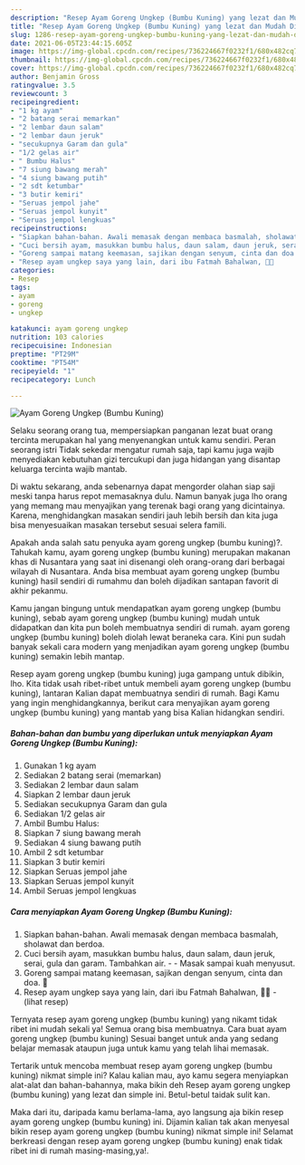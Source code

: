 ```yaml
---
description: "Resep Ayam Goreng Ungkep (Bumbu Kuning) yang lezat dan Mudah Dibuat"
title: "Resep Ayam Goreng Ungkep (Bumbu Kuning) yang lezat dan Mudah Dibuat"
slug: 1286-resep-ayam-goreng-ungkep-bumbu-kuning-yang-lezat-dan-mudah-dibuat
date: 2021-06-05T23:44:15.605Z
image: https://img-global.cpcdn.com/recipes/736224667f0232f1/680x482cq70/ayam-goreng-ungkep-bumbu-kuning-foto-resep-utama.jpg
thumbnail: https://img-global.cpcdn.com/recipes/736224667f0232f1/680x482cq70/ayam-goreng-ungkep-bumbu-kuning-foto-resep-utama.jpg
cover: https://img-global.cpcdn.com/recipes/736224667f0232f1/680x482cq70/ayam-goreng-ungkep-bumbu-kuning-foto-resep-utama.jpg
author: Benjamin Gross
ratingvalue: 3.5
reviewcount: 3
recipeingredient:
- "1 kg ayam"
- "2 batang serai memarkan"
- "2 lembar daun salam"
- "2 lembar daun jeruk"
- "secukupnya Garam dan gula"
- "1/2 gelas air"
- " Bumbu Halus"
- "7 siung bawang merah"
- "4 siung bawang putih"
- "2 sdt ketumbar"
- "3 butir kemiri"
- "Seruas jempol jahe"
- "Seruas jempol kunyit"
- "Seruas jempol lengkuas"
recipeinstructions:
- "Siapkan bahan-bahan. Awali memasak dengan membaca basmalah, sholawat dan berdoa."
- "Cuci bersih ayam, masukkan bumbu halus, daun salam, daun jeruk, serai, gula dan garam. Tambahkan air.   Masak sampai kuah menyusut."
- "Goreng sampai matang keemasan, sajikan dengan senyum, cinta dan doa. 🖤"
- "Resep ayam ungkep saya yang lain, dari ibu Fatmah Bahalwan, 🖤🥰           (lihat resep)"
categories:
- Resep
tags:
- ayam
- goreng
- ungkep

katakunci: ayam goreng ungkep 
nutrition: 103 calories
recipecuisine: Indonesian
preptime: "PT29M"
cooktime: "PT54M"
recipeyield: "1"
recipecategory: Lunch

---
```



![Ayam Goreng Ungkep (Bumbu Kuning)](https://img-global.cpcdn.com/recipes/736224667f0232f1/680x482cq70/ayam-goreng-ungkep-bumbu-kuning-foto-resep-utama.jpg)

Selaku seorang orang tua, mempersiapkan panganan lezat buat orang tercinta merupakan hal yang menyenangkan untuk kamu sendiri. Peran seorang istri Tidak sekedar mengatur rumah saja, tapi kamu juga wajib menyediakan kebutuhan gizi tercukupi dan juga hidangan yang disantap keluarga tercinta wajib mantab.

Di waktu  sekarang, anda sebenarnya dapat mengorder olahan siap saji meski tanpa harus repot memasaknya dulu. Namun banyak juga lho orang yang memang mau menyajikan yang terenak bagi orang yang dicintainya. Karena, menghidangkan masakan sendiri jauh lebih bersih dan kita juga bisa menyesuaikan masakan tersebut sesuai selera famili. 



Apakah anda salah satu penyuka ayam goreng ungkep (bumbu kuning)?. Tahukah kamu, ayam goreng ungkep (bumbu kuning) merupakan makanan khas di Nusantara yang saat ini disenangi oleh orang-orang dari berbagai wilayah di Nusantara. Anda bisa membuat ayam goreng ungkep (bumbu kuning) hasil sendiri di rumahmu dan boleh dijadikan santapan favorit di akhir pekanmu.

Kamu jangan bingung untuk mendapatkan ayam goreng ungkep (bumbu kuning), sebab ayam goreng ungkep (bumbu kuning) mudah untuk didapatkan dan kita pun boleh membuatnya sendiri di rumah. ayam goreng ungkep (bumbu kuning) boleh diolah lewat beraneka cara. Kini pun sudah banyak sekali cara modern yang menjadikan ayam goreng ungkep (bumbu kuning) semakin lebih mantap.

Resep ayam goreng ungkep (bumbu kuning) juga gampang untuk dibikin, lho. Kita tidak usah ribet-ribet untuk membeli ayam goreng ungkep (bumbu kuning), lantaran Kalian dapat membuatnya sendiri di rumah. Bagi Kamu yang ingin menghidangkannya, berikut cara menyajikan ayam goreng ungkep (bumbu kuning) yang mantab yang bisa Kalian hidangkan sendiri.

<!--inarticleads1-->

##### Bahan-bahan dan bumbu yang diperlukan untuk menyiapkan Ayam Goreng Ungkep (Bumbu Kuning):

1. Gunakan 1 kg ayam
1. Sediakan 2 batang serai (memarkan)
1. Sediakan 2 lembar daun salam
1. Siapkan 2 lembar daun jeruk
1. Sediakan secukupnya Garam dan gula
1. Sediakan 1/2 gelas air
1. Ambil  Bumbu Halus:
1. Siapkan 7 siung bawang merah
1. Sediakan 4 siung bawang putih
1. Ambil 2 sdt ketumbar
1. Siapkan 3 butir kemiri
1. Siapkan Seruas jempol jahe
1. Siapkan Seruas jempol kunyit
1. Ambil Seruas jempol lengkuas




<!--inarticleads2-->

##### Cara menyiapkan Ayam Goreng Ungkep (Bumbu Kuning):

1. Siapkan bahan-bahan. Awali memasak dengan membaca basmalah, sholawat dan berdoa.
1. Cuci bersih ayam, masukkan bumbu halus, daun salam, daun jeruk, serai, gula dan garam. Tambahkan air.  -  - Masak sampai kuah menyusut.
1. Goreng sampai matang keemasan, sajikan dengan senyum, cinta dan doa. 🖤
1. Resep ayam ungkep saya yang lain, dari ibu Fatmah Bahalwan, 🖤🥰 -           (lihat resep)




Ternyata resep ayam goreng ungkep (bumbu kuning) yang nikamt tidak ribet ini mudah sekali ya! Semua orang bisa membuatnya. Cara buat ayam goreng ungkep (bumbu kuning) Sesuai banget untuk anda yang sedang belajar memasak ataupun juga untuk kamu yang telah lihai memasak.

Tertarik untuk mencoba membuat resep ayam goreng ungkep (bumbu kuning) nikmat simple ini? Kalau kalian mau, ayo kamu segera menyiapkan alat-alat dan bahan-bahannya, maka bikin deh Resep ayam goreng ungkep (bumbu kuning) yang lezat dan simple ini. Betul-betul taidak sulit kan. 

Maka dari itu, daripada kamu berlama-lama, ayo langsung aja bikin resep ayam goreng ungkep (bumbu kuning) ini. Dijamin kalian tak akan menyesal bikin resep ayam goreng ungkep (bumbu kuning) nikmat simple ini! Selamat berkreasi dengan resep ayam goreng ungkep (bumbu kuning) enak tidak ribet ini di rumah masing-masing,ya!.

